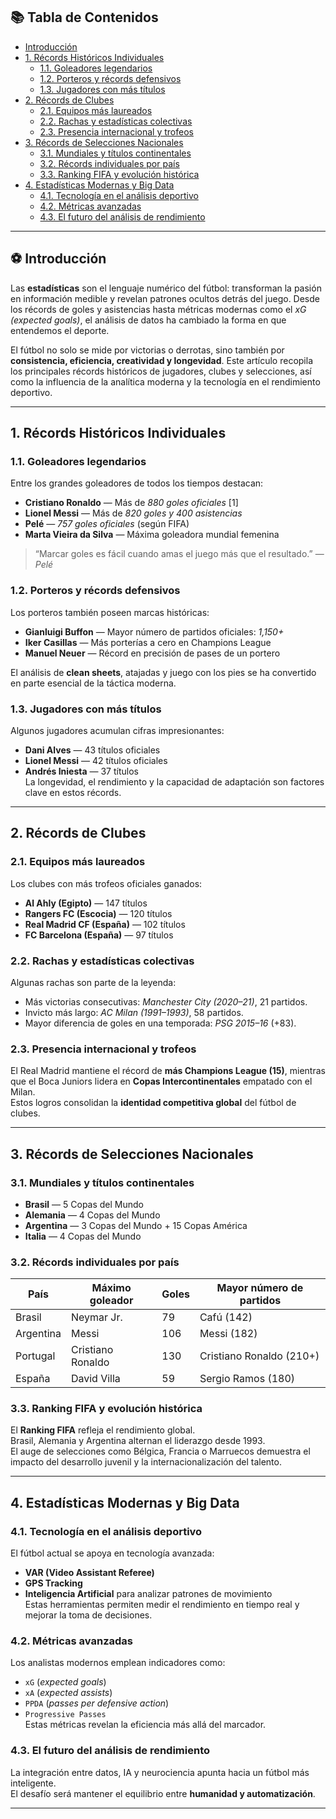 

## 📚 Tabla de Contenidos
- [Introducción](#introducción)
- [1. Récords Históricos Individuales](#1-récords-históricos-individuales)
  - [1.1. Goleadores legendarios](#11-goleadores-legendarios)
  - [1.2. Porteros y récords defensivos](#12-porteros-y-récords-defensivos)
  - [1.3. Jugadores con más títulos](#13-jugadores-con-más-títulos)
- [2. Récords de Clubes](#2-récords-de-clubes)
  - [2.1. Equipos más laureados](#21-equipos-más-laureados)
  - [2.2. Rachas y estadísticas colectivas](#22-rachas-y-estadísticas-colectivas)
  - [2.3. Presencia internacional y trofeos](#23-presencia-internacional-y-trofeos)
- [3. Récords de Selecciones Nacionales](#3-récords-de-selecciones-nacionales)
  - [3.1. Mundiales y títulos continentales](#31-mundiales-y-títulos-continentales)
  - [3.2. Récords individuales por país](#32-récords-individuales-por-país)
  - [3.3. Ranking FIFA y evolución histórica](#33-ranking-fifa-y-evolución-histórica)
- [4. Estadísticas Modernas y Big Data](#4-estadísticas-modernas-y-big-data)
  - [4.1. Tecnología en el análisis deportivo](#41-tecnología-en-el-análisis-deportivo)
  - [4.2. Métricas avanzadas](#42-métricas-avanzadas)
  - [4.3. El futuro del análisis de rendimiento](#43-el-futuro-del-análisis-de-rendimiento)

---

## ⚽ Introducción

Las **estadísticas** son el lenguaje numérico del fútbol: transforman la pasión en información medible y revelan patrones ocultos detrás del juego. Desde los récords de goles y asistencias hasta métricas modernas como el *xG (expected goals)*, el análisis de datos ha cambiado la forma en que entendemos el deporte.

El fútbol no solo se mide por victorias o derrotas, sino también por **consistencia, eficiencia, creatividad y longevidad**. Este artículo recopila los principales récords históricos de jugadores, clubes y selecciones, así como la influencia de la analítica moderna y la tecnología en el rendimiento deportivo.

---

## 1. Récords Históricos Individuales

### 1.1. Goleadores legendarios
Entre los grandes goleadores de todos los tiempos destacan:
- **Cristiano Ronaldo** — Más de *880 goles oficiales* [1]
- **Lionel Messi** — Más de *820 goles y 400 asistencias*
- **Pelé** — *757 goles oficiales* (según FIFA)
- **Marta Vieira da Silva** — Máxima goleadora mundial femenina

> “Marcar goles es fácil cuando amas el juego más que el resultado.” — *Pelé*

### 1.2. Porteros y récords defensivos
Los porteros también poseen marcas históricas:
- **Gianluigi Buffon** — Mayor número de partidos oficiales: *1,150+*  
- **Iker Casillas** — Más porterías a cero en Champions League  
- **Manuel Neuer** — Récord en precisión de pases de un portero  

El análisis de **clean sheets**, atajadas y juego con los pies se ha convertido en parte esencial de la táctica moderna.

### 1.3. Jugadores con más títulos
Algunos jugadores acumulan cifras impresionantes:
- **Dani Alves** — 43 títulos oficiales  
- **Lionel Messi** — 42 títulos oficiales  
- **Andrés Iniesta** — 37 títulos  
La longevidad, el rendimiento y la capacidad de adaptación son factores clave en estos récords.

---

## 2. Récords de Clubes

### 2.1. Equipos más laureados
Los clubes con más trofeos oficiales ganados:
- **Al Ahly (Egipto)** — 147 títulos  
- **Rangers FC (Escocia)** — 120 títulos  
- **Real Madrid CF (España)** — 102 títulos  
- **FC Barcelona (España)** — 97 títulos  

### 2.2. Rachas y estadísticas colectivas
Algunas rachas son parte de la leyenda:
- Más victorias consecutivas: *Manchester City (2020–21)*, 21 partidos.  
- Invicto más largo: *AC Milan (1991–1993)*, 58 partidos.  
- Mayor diferencia de goles en una temporada: *PSG 2015–16* (+83).

### 2.3. Presencia internacional y trofeos
El Real Madrid mantiene el récord de **más Champions League (15)**, mientras que el Boca Juniors lidera en **Copas Intercontinentales** empatado con el Milan.  
Estos logros consolidan la **identidad competitiva global** del fútbol de clubes.

---

## 3. Récords de Selecciones Nacionales

### 3.1. Mundiales y títulos continentales
- **Brasil** — 5 Copas del Mundo  
- **Alemania** — 4 Copas del Mundo  
- **Argentina** — 3 Copas del Mundo + 15 Copas América  
- **Italia** — 4 Copas del Mundo  

### 3.2. Récords individuales por país
| País | Máximo goleador | Goles | Mayor número de partidos |
|------|------------------|--------|--------------------------|
| Brasil | Neymar Jr. | 79 | Cafú (142) |
| Argentina | Messi | 106 | Messi (182) |
| Portugal | Cristiano Ronaldo | 130 | Cristiano Ronaldo (210+) |
| España | David Villa | 59 | Sergio Ramos (180) |

### 3.3. Ranking FIFA y evolución histórica
El **Ranking FIFA** refleja el rendimiento global.  
Brasil, Alemania y Argentina alternan el liderazgo desde 1993.  
El auge de selecciones como Bélgica, Francia o Marruecos demuestra el impacto del desarrollo juvenil y la internacionalización del talento.

---

## 4. Estadísticas Modernas y Big Data

### 4.1. Tecnología en el análisis deportivo
El fútbol actual se apoya en tecnología avanzada:  
- **VAR (Video Assistant Referee)**  
- **GPS Tracking** 
- **Inteligencia Artificial** para analizar patrones de movimiento  
Estas herramientas permiten medir el rendimiento en tiempo real y mejorar la toma de decisiones.

### 4.2. Métricas avanzadas
Los analistas modernos emplean indicadores como:
- `xG` (*expected goals*)  
- `xA` (*expected assists*)  
- `PPDA` (*passes per defensive action*)  
- `Progressive Passes`  
Estas métricas revelan la eficiencia más allá del marcador.

### 4.3. El futuro del análisis de rendimiento
La integración entre datos, IA y neurociencia apunta hacia un fútbol más inteligente.  
El desafío será mantener el equilibrio entre **humanidad y automatización**.


---

 







